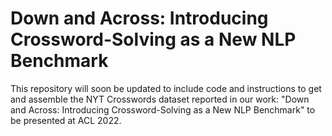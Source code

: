 # Down and Across: Introducing Crossword-Solving as a New NLP Benchmark

This repository will soon be updated to include code and instructions to get and assemble the NYT Crosswords dataset reported in our work: "Down and Across: Introducing Crossword-Solving as a New NLP Benchmark" to be presented at ACL 2022.

